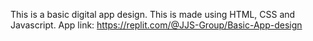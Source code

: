 This is a basic digital app design. This is made using HTML, CSS and Javascript. 
App link: https://replit.com/@JJS-Group/Basic-App-design
